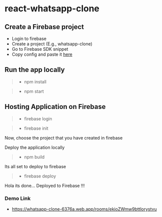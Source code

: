 # react-whatsapp-clone


## Create a Firebase project

- Login to firebase 
- Create a project (E.g., whatsapp-clone)
- Go to Firebase SDK snippet 
- Copy config and paste it [here](/src/firebase.js#L4)


## Run the app locally 

> - npm install

> - npm start

## Hosting Application on Firebase

> - firebase login

> - firebase init

Now, choose the project that you have created in firebase

Deploy the application locally

> - npm build

Its all set to deploy to firebase

> - firebase deploy

Hola its done... Deployed to Firebase !!!


### Demo Link

-  https://whatsapp-clone-6376a.web.app/rooms/ekioZWmw9bttlorystvu
